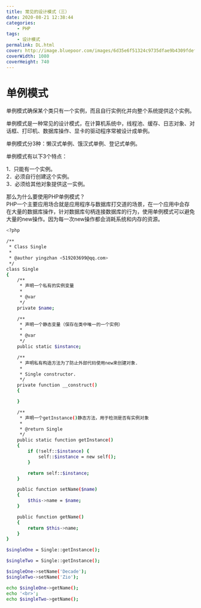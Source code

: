```yaml
---
title: 常见的设计模式（三）
date: 2020-08-21 12:38:44
categories:
    - PHP
tags:
    - 设计模式
permalink: DL.html
cover: http://image.bluepoor.com/images/6d35e6f51324c9735dfae9b4309fdef0.jpg
coverWidth: 1080
coverHeight: 740
---
```

# 单例模式

单例模式确保某个类只有一个实例，而且自行实例化并向整个系统提供这个实例。

单例模式是一种常见的设计模式，在计算机系统中，线程池、缓存、日志对象、对话框、打印机、数据库操作、显卡的驱动程序常被设计成单例。

<!--more-->

单例模式分3种：懒汉式单例、饿汉式单例、登记式单例。

单例模式有以下3个特点：

1．只能有一个实例。  
2．必须自行创建这个实例。  
3．必须给其他对象提供这一实例。  


那么为什么要使用PHP单例模式？  
PHP一个主要应用场合就是应用程序与数据库打交道的场景，在一个应用中会存在大量的数据库操作，针对数据库句柄连接数据库的行为，使用单例模式可以避免大量的new操作。因为每一次new操作都会消耗系统和内存的资源。

```bash
<?php

/**
 * Class Single
 *
 * @author yingzhan <519203699@qq.com>
 */
class Single
{
    /**
     * 声明一个私有的实例变量
     *
     * @var
     */
    private $name;

    /**
     * 声明一个静态变量（保存在类中唯一的一个实例）
     *
     * @var
     */
    public static $instance;

    /**
     * 声明私有构造方法为了防止外部代码使用new来创建对象.
     *
     * Single constructor.
     */
    private function __construct()
    {

    }

    /**
     * 声明一个getInstance()静态方法，用于检测是否有实例对象
     *
     * @return Single
     */
    public static function getInstance()
    {
        if (!self::$instance) {
            self::$instance = new self();
        }

        return self::$instance;
    }

    public function setName($name)
    {
        $this->name = $name;
    }

    public function getName()
    {
        return $this->name;
    }
}

$singleOne = Single::getInstance();

$singleTwo = Single::getInstance();

$singleOne->setName('Decade');
$singleTwo->setName('Zio');

echo $singleOne->getName();
echo '<br>';
echo $singleTwo->getName();
```